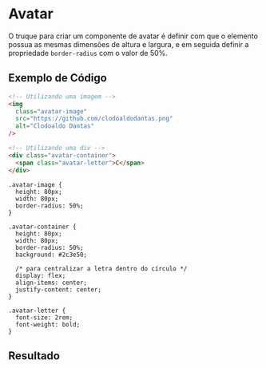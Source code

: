 # Avatar

O truque para criar um componente de avatar é definir com que o elemento possua as mesmas dimensões de altura e largura, e em seguida definir a propriedade `border-radius` com o valor de 50%.

## Exemplo de Código

```html
<!-- Utilizando uma imagem -->
<img
  class="avatar-image"
  src="https://github.com/clodoaldodantas.png"
  alt="Clodoaldo Dantas"
/>

<!-- Utilizando uma div -->
<div class="avatar-container">
  <span class="avatar-letter">C</span>
</div>
```

```css{2-4,8-10}
.avatar-image {
  height: 80px;
  width: 80px;
  border-radius: 50%;
}

.avatar-container {
  height: 80px;
  width: 80px;
  border-radius: 50%;
  background: #2c3e50;

  /* para centralizar a letra dentro do círculo */
  display: flex;
  align-items: center;
  justify-content: center;
}

.avatar-letter {
  font-size: 2rem;
  font-weight: bold;
}
```

## Resultado

<script setup>
import Avatar from '../../components/Avatar.vue'
</script>

<div :class="$style.container">
  <Avatar 
    source="https://github.com/clodoaldodantas.png" 
    name="Clodoaldo Dantas" 
  />

  <Avatar name="Clodoaldo Dantas" />
</div>

<style module>
.container {
  display: flex;
  align-items: center;
  gap: 1rem;
}
</style>
